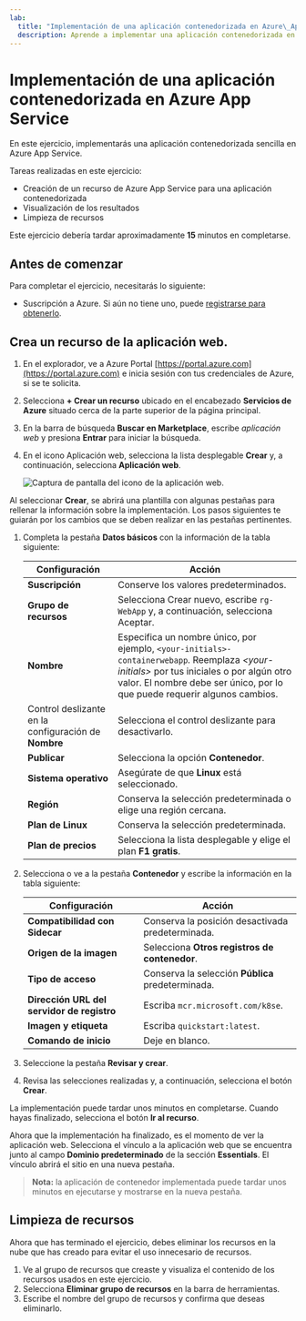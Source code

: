 ```yaml
---
lab:
  title: "Implementación de una aplicación contenedorizada en Azure\_App Service"
  description: Aprende a implementar una aplicación contenedorizada en Azure App Service.
---
```


# Implementación de una aplicación contenedorizada en Azure App Service

En este ejercicio, implementarás una aplicación contenedorizada sencilla en Azure App Service. 

Tareas realizadas en este ejercicio:

* Creación de un recurso de Azure App Service para una aplicación contenedorizada
* Visualización de los resultados
* Limpieza de recursos

Este ejercicio debería tardar aproximadamente **15** minutos en completarse.

## Antes de comenzar

Para completar el ejercicio, necesitarás lo siguiente:

* Suscripción a Azure. Si aún no tiene uno, puede [registrarse para obtenerlo](https://azure.microsoft.com/).

## Crea un recurso de la aplicación web.

1. En el explorador, ve a Azure Portal [https://portal.azure.com](https://portal.azure.com) e inicia sesión con tus credenciales de Azure, si se te solicita.
1. Selecciona **+ Crear un recurso** ubicado en el encabezado **Servicios de Azure** situado cerca de la parte superior de la página principal. 
1. En la barra de búsqueda **Buscar en Marketplace**, escribe *aplicación web* y presiona **Entrar** para iniciar la búsqueda.
1. En el icono Aplicación web, selecciona la lista desplegable **Crear** y, a continuación, selecciona **Aplicación web**.

    ![Captura de pantalla del icono de la aplicación web.](./media/01/create-web-app-tile.png)

Al seleccionar **Crear**, se abrirá una plantilla con algunas pestañas para rellenar la información sobre la implementación. Los pasos siguientes te guiarán por los cambios que se deben realizar en las pestañas pertinentes.

1. Completa la pestaña **Datos básicos** con la información de la tabla siguiente:

    | Configuración | Acción |
    |--|--|
    | **Suscripción** | Conserve los valores predeterminados. |
    | **Grupo de recursos** | Selecciona Crear nuevo, escribe `rg-WebApp` y, a continuación, selecciona Aceptar. |
    | **Nombre** | Especifica un nombre único, por ejemplo, `<your-initials>-containerwebapp`. Reemplaza *\<your-initials>* por tus iniciales o por algún otro valor. El nombre debe ser único, por lo que puede requerir algunos cambios. |
    | Control deslizante en la configuración de **Nombre** | Selecciona el control deslizante para desactivarlo. |
    | **Publicar** | Selecciona la opción **Contenedor**. |
    | **Sistema operativo** | Asegúrate de que **Linux** está seleccionado. |
    | **Región** | Conserva la selección predeterminada o elige una región cercana. |
    | **Plan de Linux** | Conserva la selección predeterminada. |
    | **Plan de precios** | Selecciona la lista desplegable y elige el plan **F1 gratis**. |

1. Selecciona o ve a la pestaña **Contenedor** y escribe la información en la tabla siguiente:

    | Configuración | Acción |
    |--|--|
    | **Compatibilidad con Sidecar** | Conserva la posición desactivada predeterminada. |
    | **Origen de la imagen** | Selecciona **Otros registros de contenedor**. |
    | **Tipo de acceso** | Conserva la selección **Pública** predeterminada. |
    | **Dirección URL del servidor de registro** | Escriba `mcr.microsoft.com/k8se`. |
    | **Imagen y etiqueta** | Escriba `quickstart:latest`. |
    | **Comando de inicio** | Deje  en blanco. |

1. Seleccione la pestaña **Revisar y crear**.
1. Revisa las selecciones realizadas y, a continuación, selecciona el botón **Crear**.

La implementación puede tardar unos minutos en completarse. Cuando hayas finalizado, selecciona el botón **Ir al recurso**.

Ahora que la implementación ha finalizado, es el momento de ver la aplicación web. Selecciona el vínculo a la aplicación web que se encuentra junto al campo **Dominio predeterminado** de la sección **Essentials**. El vínculo abrirá el sitio en una nueva pestaña.

>**Nota:** la aplicación de contenedor implementada puede tardar unos minutos en ejecutarse y mostrarse en la nueva pestaña.

## Limpieza de recursos

Ahora que has terminado el ejercicio, debes eliminar los recursos en la nube que has creado para evitar el uso innecesario de recursos.

1. Ve al grupo de recursos que creaste y visualiza el contenido de los recursos usados en este ejercicio.
1. Selecciona **Eliminar grupo de recursos** en la barra de herramientas.
1. Escribe el nombre del grupo de recursos y confirma que deseas eliminarlo.
